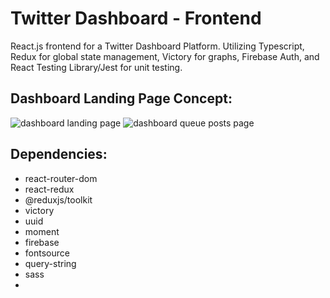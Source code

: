 # Twitter Dashboard - Frontend

React.js frontend for a Twitter Dashboard Platform. Utilizing Typescript, Redux for global state management, Victory for graphs, Firebase Auth, and React Testing Library/Jest for unit testing.

## Dashboard Landing Page Concept:

![dashboard landing page](https://drive.google.com/uc?export=view&id=1k3pCfKHb-qySyuNM_sDL50yTislg4c2D)
![dashboard queue posts page](https://drive.google.com/uc?export=view&id=1kW-iRqF4FFgMRFsW3vt6YHl87AM-EUT8)

## Dependencies:

-   react-router-dom
-   react-redux
-   @reduxjs/toolkit
-   victory
-   uuid
-   moment
-   firebase
-   fontsource
-   query-string
-   sass
-
